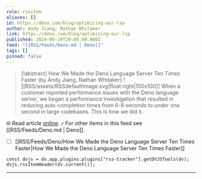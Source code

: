 ```yaml
---
role: rssitem
aliases: []
id: https://deno.com/blog/optimizing-our-lsp
author: Andy Jiang, Nathan Whitaker
link: https://deno.com/blog/optimizing-our-lsp
published: 2024-06-20T20:00:00.000Z
feed: "[[RSS/Feeds/Deno.md | Deno]]"
tags: []
pinned: false
---
```


> [!abstract] How We Made the Deno Language Server Ten Times Faster (by Andy Jiang, Nathan Whitaker)
> ![[RSS/assets/RSSdefaultImage.svg|float:right|100x100]] When a customer reported performance issues with the Deno language server, we began a performance investigation that resulted in reducing auto-completion times from 6-8 seconds to under one second in large codebases. This is how we did it.

🌐 Read article [online](https://deno.com/blog/optimizing-our-lsp). ⤴ For other items in this feed see [[RSS/Feeds/Deno.md | Deno]].

- [ ] [[RSS/Feeds/Deno/How We Made the Deno Language Server Ten Times Faster|How We Made the Deno Language Server Ten Times Faster]]

~~~dataviewjs
const dvjs = dv.app.plugins.plugins["rss-tracker"].getDVJSTools(dv);
dvjs.rssItemHeader(dv.current());
~~~

- - -

